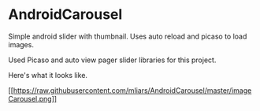 # AndroidCarousel
Simple android slider with thumbnail. Uses auto reload and picaso to load images.

Used Picaso and auto view pager slider libraries for this project.

Here's what it looks like.

[[https://raw.githubusercontent.com/mliars/AndroidCarousel/master/imageCarousel.png]]
